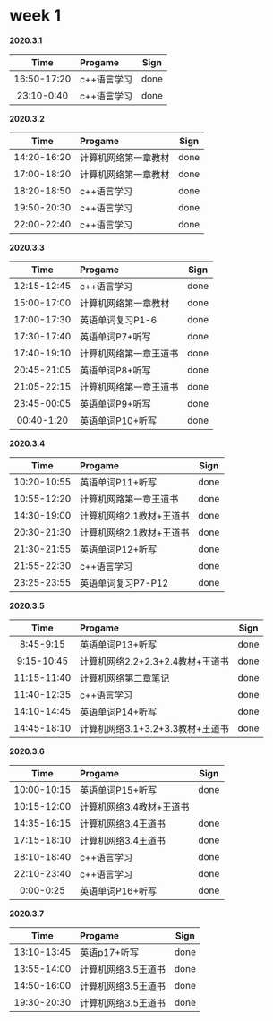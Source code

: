 # week 1

**2020.3.1**

Time|Progame|Sign
:----------:|:----------|:----------:|
16:50-17:20|c++语言学习|done
23:10-0:40|c++语言学习|done

**2020.3.2**

Time|Progame|Sign
:----------:|:----------|:----------:|
14:20-16:20|计算机网络第一章教材|done
17:00-18:20|计算机网络第一章教材|done
18:20-18:50|c++语言学习|done
19:50-20:30|c++语言学习|done
22:00-22:40|c++语言学习|done

**2020.3.3**

Time|Progame|Sign
:----------:|:----------|:----------:|
12:15-12:45|c++语言学习|done
15:00-17:00|计算机网络第一章教材|done
17:00-17:30|英语单词复习P1-6|done
17:30-17:40|英语单词P7+听写|done
17:40-19:10|计算机网络第一章王道书|done
20:45-21:05|英语单词P8+听写|done
21:05-22:15|计算机网络第一章王道书|done
23:45-00:05|英语单词P9+听写|done
00:40-1:20|英语单词P10+听写|done

**2020.3.4**

Time|Progame|Sign
:----------:|:----------|:----------:|
10:20-10:55|英语单词P11+听写|done
10:55-12:20|计算机网路第一章王道书|done
14:30-19:00|计算机网络2.1教材+王道书|done
20:30-21:30|计算机网络2.1教材+王道书|done
21:30-21:55|英语单词P12+听写|done
21:55-22:30|c++语言学习|done
23:25-23:55|英语单词复习P7-P12|done

**2020.3.5**

Time|Progame|Sign
:----------:|:----------|:----------:|
8:45-9:15|英语单词P13+听写|done
9:15-10:45|计算机网络2.2+2.3+2.4教材+王道书|done
11:15-11:40|计算机网络第二章笔记|done
11:40-12:35|c++语言学习|done
14:10-14:45|英语单词P14+听写|done
14:45-18:10|计算机网络3.1+3.2+3.3教材+王道书|done

**2020.3.6**

Time|Progame|Sign
:----------:|:----------|:----------:|
10:00-10:15|英语单词P15+听写|done
10:15-12:00|计算机网络3.4教材+王道书|
14:35-16:15|计算机网络3.4王道书|done
17:15-18:10|计算机网络3.4王道书|done
18:10-18:40|c++语言学习|done
22:10-23:40|c++语言学习|done
0:00-0:25|英语单词P16+听写|done

**2020.3.7**

Time|Progame|Sign
:----------:|:----------|:----------:|
13:10-13:45|英语p17+听写|done
13:55-14:00|计算机网络3.5王道书|done
14:50-16:00|计算机网络3.5王道书|done
19:30-20:30|计算机网络3.5王道书|done